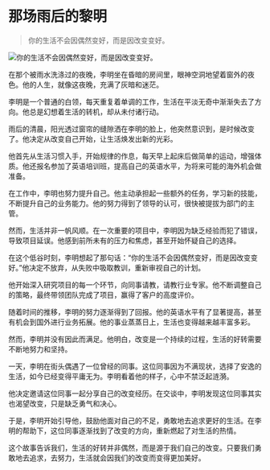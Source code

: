 # 那场雨后的黎明

> 你的生活不会因偶然变好，而是因改变变好。

![你的生活不会因偶然变好，而是因改变变好。](/imgages/8435332904474ea897f12ffca2c0b486.jpg)

在那个被雨水洗涤过的夜晚，李明坐在昏暗的房间里，眼神空洞地望着窗外的夜色。他的人生，就像这夜晚，充满了灰暗和迷茫。

李明是一个普通的白领，每天重复着单调的工作，生活在平淡无奇中渐渐失去了方向。他总是幻想着生活的转机，却从未付诸行动。

雨后的清晨，阳光透过窗帘的缝隙洒在李明的脸上，他突然意识到，是时候改变了。他决定从改变自己开始，让生活焕发出新的光彩。

他首先从生活习惯入手，开始规律的作息，每天早上起床后做简单的运动，增强体质。他还报名参加了英语培训班，提高自己的英语水平，为将来可能的海外机会做准备。

在工作中，李明也努力提升自己。他主动承担起一些额外的任务，学习新的技能，不断提升自己的业务能力。他的努力得到了领导的认可，很快被提拔为部门的主管。

然而，生活并非一帆风顺。在一次重要的项目中，李明因为缺乏经验而犯了错误，导致项目延误。他感到前所未有的压力和焦虑，甚至开始怀疑自己的选择。

在这个低谷时刻，李明想起了那句话：“你的生活不会因偶然变好，而是因改变变好。”他决定不放弃，从失败中吸取教训，重新审视自己的计划。

他开始深入研究项目的每一个环节，向同事请教，请教行业专家。他不断调整自己的策略，最终带领团队完成了项目，赢得了客户的高度评价。

随着时间的推移，李明的努力逐渐得到了回报。他的英语水平有了显著提高，甚至有机会到国外进行业务拓展。他的事业蒸蒸日上，生活也变得越来越丰富多彩。

然而，李明并没有因此而满足。他明白，改变是一个持续的过程，生活的好转需要不断地努力和坚持。

一天，李明在街头偶遇了一位曾经的同事。这位同事因为不满现状，选择了安逸的生活，如今已经变得平庸无为。李明看着他的样子，心中不禁泛起涟漪。

他决定邀请这位同事一起分享自己的改变经历。在交谈中，李明发现这位同事其实也渴望改变，只是缺乏勇气和决心。

于是，李明开始引导他，鼓励他面对自己的不足，勇敢地去追求更好的生活。在李明的帮助下，这位同事逐渐找到了改变的方向，重新燃起了对生活的热情。

这个故事告诉我们，生活的好转并非偶然，而是源于我们自己的改变。只要我们勇敢地去追求，去努力，生活就会因我们的改变而变得更加美好。